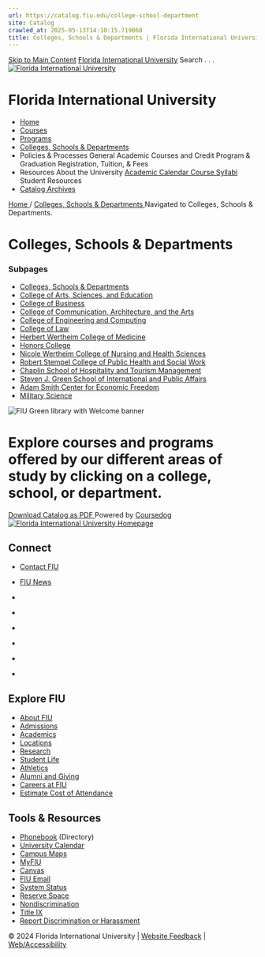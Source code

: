 ```yaml
---
url: https://catalog.fiu.edu/college-school-department
site: Catalog
crawled_at: 2025-05-13T14:10:15.719068
title: Colleges, Schools & Departments | Florida International University Catalog
---
```


[Skip to Main Content](https://catalog.fiu.edu/college-school-department#main-content)
[Florida International University](https://catalog.fiu.edu/)
Search . . . 
[![Florida International University](https://catalog.fiu.edu/_ipx/f_webp,q_80/https://coursedog-images-public.s3.us-east-2.amazonaws.com/fiu_peoplesoft/FIU%2520White%2520fill.png) ](https://catalog.fiu.edu/)
# Florida International University
  * [ Home ](https://catalog.fiu.edu "Home")
  * [ Courses ](https://catalog.fiu.edu/courses "Courses")
  * [ Programs ](https://catalog.fiu.edu/programs "Programs")
  * [ Colleges, Schools & Departments ](https://catalog.fiu.edu/college-school-department "Colleges, Schools & Departments")
  * Policies & Processes
General Academic 
Courses and Credit 
Program & Graduation 
Registration, Tuition, & Fees 
  * Resources
About the University 
[ Academic Calendar ](https://onestop.fiu.edu/academic-calendar/ "Academic Calendar")
[ Course Syllabi ](https://fiu.simplesyllabus.com/en-US/syllabus-library "Course Syllabi")
Student Resources 
  * [ Catalog Archives ](https://digitalcommons.fiu.edu/catalogs/ "Catalog Archives")


[ Home ](https://catalog.fiu.edu/) /
[ Colleges, Schools & Departments ](https://catalog.fiu.edu/college-school-department)
Navigated to Colleges, Schools & Departments. 
# Colleges, Schools & Departments
### Subpages
  * [ Colleges, Schools & Departments ](https://catalog.fiu.edu/college-school-department)
  * [ College of Arts, Sciences, and Education ](https://catalog.fiu.edu/college-school-department#college-of-arts-sciences-and-education1)
  * [ College of Business ](https://catalog.fiu.edu/college-school-department#college-of-business1)
  * [ College of Communication, Architecture, and the Arts ](https://catalog.fiu.edu/college-school-department#college-of-communication-architecture-and-the-arts)
  * [ College of Engineering and Computing ](https://catalog.fiu.edu/college-school-department#college-of-engineering-and-computing)
  * [ College of Law ](https://catalog.fiu.edu/college-school-department#college-of-law)
  * [ Herbert Wertheim College of Medicine ](https://catalog.fiu.edu/college-school-department#herbert-wertheim-college-of-medicine1)
  * [ Honors College ](https://catalog.fiu.edu/college-school-department#honors-college)
  * [ Nicole Wertheim College of Nursing and Health Sciences ](https://catalog.fiu.edu/college-school-department#nicole-wertheim-college-of-nursing-and-health-sciences1)
  * [ Robert Stempel College of Public Health and Social Work ](https://catalog.fiu.edu/college-school-department#robert-stempel-college-of-public-health-and-social-work1)
  * [ Chaplin School of Hospitality and Tourism Management ](https://catalog.fiu.edu/college-school-department#chaplin-school-of-hospitality-and-tourism-management1)
  * [ Steven J. Green School of International and Public Affairs ](https://catalog.fiu.edu/college-school-department#steven-j-green-school-of-international-and-public-affairs1)
  * [ Adam Smith Center for Economic Freedom ](https://catalog.fiu.edu/college-school-department#adam-smith-center-for-economic-freedom)
  * [ Military Science ](https://catalog.fiu.edu/college-school-department#military-science)


![FIU Green library with Welcome banner ](https://coursedog-images-public.s3.us-east-2.amazonaws.com/fiu_peoplesoft/93OWhs2giAKg-53134150537_e4daf831fc_o.jpg)
# **Explore courses and programs offered by our different areas of study by clicking on a college, school, or department.**
[ Download Catalog as PDF ](https://coursedog-pdfs-public-prod.s3.us-east-2.amazonaws.com/fiu_peoplesoft-catalog-1719844029518.pdf "Generated 07/01/2024")
Powered by [ Coursedog ](https://www.coursedog.com)
[ ![Florida International University Homepage](https://digicdn.fiu.edu/core/_assets/images/footer-logo.svg) ](https://www.fiu.edu/)
## Connect
  * [Contact FIU](https://www.fiu.edu/about/contact-us/index.html)
  * [FIU News](https://news.fiu.edu/)


  * [](https://www.instagram.com/fiuinstagram/)
  * [](https://www.linkedin.com/school/florida-international-university/)
  * [](https://www.facebook.com/floridainternational)
  * [](https://twitter.com/fiu)
  * [](https://www.youtube.com/user/FloridaInternational)
  * [](https://flickr.com/photos/fiu)


## Explore FIU
  * [About FIU](https://www.fiu.edu/about/index.html)
  * [Admissions](https://www.fiu.edu/admissions/index.html)
  * [Academics](https://www.fiu.edu/academics/index.html)
  * [Locations](https://www.fiu.edu/locations/index.html)
  * [Research](https://www.fiu.edu/research/index.html)
  * [Student Life](https://www.fiu.edu/student-life/index.html)
  * [Athletics](https://www.fiu.edu/athletics/index.html)
  * [Alumni and Giving](https://www.fiu.edu/alumni-and-giving/index.html)
  * [Careers at FIU](https://hr.fiu.edu/careers/)
  * [Estimate Cost of Attendance](https://onestop.fiu.edu/finances/estimate-your-costs/)


## Tools & Resources
  * [Phonebook](https://phonebook.fiu.edu) (Directory)
  * [University Calendar](https://calendar.fiu.edu/)
  * [Campus Maps](https://campusmaps.fiu.edu/)
  * [MyFIU](https://my.fiu.edu/)
  * [Canvas](https://canvas.fiu.edu)
  * [FIU Email](http://mail.fiu.edu/)
  * [System Status](https://fiu.service-now.com/sp?id=services_status)
  * [Reserve Space](https://reservespace.fiu.edu/make-reservation/)
  * [Nondiscrimination](https://ace.fiu.edu/civil-rights-and-accessibility/harassment-and-discrimination/)
  * [Title IX](https://ace.fiu.edu/title-ix/)
  * [Report Discrimination or Harassment](https://report.fiu.edu/)


© 2024 Florida International University  | [Website Feedback](https://webforms.fiu.edu/view.php?id=370774) | [Web/Accessibility](https://accessibility.fiu.edu/)
